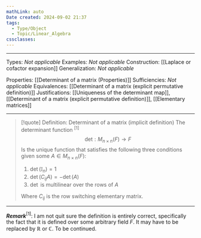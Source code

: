 ```yaml
---
mathLink: auto
Date created: 2024-09-02 21:37
tags:
  - Type/Object
  - Topic/Linear_Algebra
cssclasses:
---
```


---  

Types: _Not applicable_
Examples: _Not applicable_
Construction: [[Laplace or cofactor expansion]]
Generalization: _Not applicable_

Properties: [[Determinant of a matrix (Properties)]]
Sufficiencies: _Not applicable_
Equivalences: [[Determinant of a matrix (explicit permutative definition)]]
Justifications: [[Uniqueness of the determinant map]], [[Determinant of a matrix (explicit permutative definition)]], [[Elementary matrices]]

---

> [!quote] Definition: Determinant of a matrix (implicit definition)
> The determinant function $^{[1]}$$$ \text{det}:M_{n\times n}(F)\to F $$ Is the unique function that satisfies the following three conditions given some $A\in M_{n\times n}(F)$:
> 1. $\det(\mathbb{I}_{n})=1$
> 2. $\det(C_{ij}A)=-\det (A)$
> 3. $\det$ is multilinear over the rows of $A$
> 
>Where $C_{ij}$ is the row switching elementary matrix.

---

**_Remark_**$^{[1]}$: I am not quit sure the definition is entirely correct, specifically the fact that it is defined over some arbitrary field $F$. It may have to be replaced by $\mathbb{R}$ or $\mathbb{C}$. To be continued.



